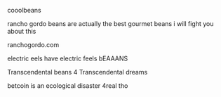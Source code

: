 cooolbeans

rancho gordo beans are actually the best gourmet beans i will fight you about this

ranchogordo.com


electric eels have electric feels
bEAAANS

Transcendental beans 
4
Transcendental dreams

betcoin is an ecological disaster
4real tho
